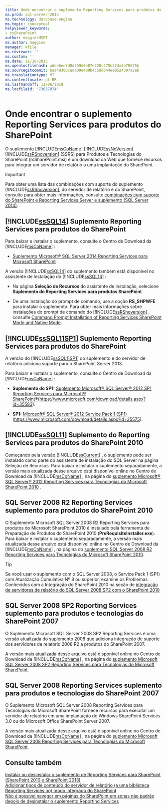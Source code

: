 ```yaml
---
title: Onde encontrar o suplemento Reporting Services para produtos do SharePoint | Microsoft Docs
ms.prod: sql-server-2014
ms.technology: database-engine
ms.topic: conceptual
helpviewer_keywords:
- rsSharePoint
author: maggiesMSFT
ms.author: maggies
manager: kfile
ms.reviewer: ''
ms.custom: ''
ms.date: 11/16/2015
ms.openlocfilehash: adee6ee7d0d769d8e87e228c475b224a3e78675b
ms.sourcegitcommit: baa40306cada09e480b4c5ddb44ee8524307a2ab
ms.translationtype: MT
ms.contentlocale: pt-BR
ms.lasthandoff: 11/06/2019
ms.locfileid: "73637874"
---
```

# <a name="where-to-find-the-reporting-services-add-in-for-sharepoint-products"></a>Onde encontrar o suplemento Reporting Services para produtos do SharePoint

O suplemento [!INCLUDE[msCoName](../../includes/msconame-md.md)] [!INCLUDE[ssNoVersion](../../includes/ssnoversion-md.md)] [!INCLUDE[ssRSnoversion](../../includes/ssrsnoversion-md.md)] (SSRS) para Produtos e Tecnologias do SharePoint (rsSharePoint.msi) é um download da Web que fornece recursos para integrar um servidor de relatório a uma implantação do SharePoint.  
  
> [!IMPORTANT]  
>  Para obter uma lista das combinações com suporte do suplemento [!INCLUDE[ssRSnoversion](../../includes/ssrsnoversion-md.md)], do servidor de relatório e do SharePoint, consulte para obter mais informações, consulte [combinações com suporte do SharePoint e Reporting Services Server e suplemento &#40;SQL Server 2014&#41;](supported-combinations-of-sharepoint-and-reporting-services-server.md).  
  
##  <a name="bkmk_sql14"></a> [!INCLUDE[ssSQL14](../../includes/sssql14-md.md)] Suplemento Reporting Services para produtos do SharePoint  
 Para baixar e instalar o suplemento, consulte o Centro de Download da [!INCLUDE[msCoName](../../includes/msconame-md.md)] :  
  
-   [Suplemento Microsoft® SQL Server 2014 Reporting Services para Microsoft SharePoint](https://www.microsoft.com/download/details.aspx?id=53162)  
  
 A versão [!INCLUDE[ssSQL14](../../includes/sssql14-md.md)] do suplemento também está disponível no assistente de Instalação do [!INCLUDE[ssSQL14](../../includes/sssql14-md.md)] :  
  
-   Na página **Seleção de Recursos** do assistente de instalação, selecione **Suplemento do Reporting Services para produtos SharePoint**  
  
-   De uma instalação do prompt de comando, use a opção **RS_SHPWFE** para instalar o suplemento. Para obter mais informações sobre instalações do prompt de comando do [!INCLUDE[ssRSnoversion](../../includes/ssrsnoversion-md.md)] , consulte [Command Prompt Installation of Reporting Services SharePoint Mode and Native Mode](install-reporting-services-at-the-command-prompt.md).  
  
##  <a name="bkmk_sql11sp1"></a> [!INCLUDE[ssSQL11SP1](../../includes/sssql11sp1-md.md)] Suplemento Reporting Services para produtos do SharePoint  
 A versão do [!INCLUDE[ssSQL11SP1](../../includes/sssql11sp1-md.md)] do suplemento e do servidor de relatório adiciona suporte para o SharePoint Server 2013.  
  
 Para baixar e instalar o suplemento, consulte o Centro de Download da [!INCLUDE[msCoName](../../includes/msconame-md.md)] :  
  
-   **Suplemento do SP1:**  [Suplemento Microsoft® SQL Server® 2012 SP1 Reporting Services para Microsoft® SharePoint®](https://www.microsoft.com/download/details.aspx?id=35583)(https://www.microsoft.com/download/details.aspx?id=35583).  
  
-   **SP1:**  [Microsoft® SQL Server® 2012 Service Pack 1 (SP1)](https://www.microsoft.com/download/details.aspx?id=35575) (https://www.microsoft.com/download/details.aspx?id=35575).  
  
##  <a name="bkmk_sql11"></a> [!INCLUDE[ssSQL11](../../includes/sssql11-md.md)] Suplemento do Reporting Services para produtos do SharePoint 2010  
 Começando pela versão [!INCLUDE[ssCurrent](../../includes/sscurrent-md.md)] , o suplemento pode ser instalado como parte do assistente de instalação do SQL Server na página Seleção de Recursos. Para baixar e instalar o suplemento separadamente, a versão mais atualizada desse arquivo está disponível online no Centro de Download da [!INCLUDE[msCoName](../../includes/msconame-md.md)] , na página do [suplemento Microsoft® SQL Server® 2012 Reporting Services para Tecnologias do Microsoft SharePoint 2010](https://go.microsoft.com/fwlink/?LinkID=207242) .  
  
##  <a name="bkmk_sql2008r2"></a>SQL Server 2008 R2 Reporting Services suplemento para produtos do SharePoint 2010  
 O Suplemento Microsoft SQL Server 2008 R2 Reporting Services para produtos do Microsoft SharePoint 2010 é instalado pela ferramenta de Preparação de Produtos do SharePoint 2010 (**PreRequisiteInstaller.exe**). Para baixar e instalar o suplemento separadamente, a versão mais atualizada desse arquivo está disponível online no Centro de Download da [!INCLUDE[msCoName](../../includes/msconame-md.md)] , na página do [suplemento SQL Server 2008 R2 Reporting Services para Tecnologias do Microsoft SharePoint 2010](https://www.microsoft.com/download/details.aspx?id=622).  
  
> [!TIP]  
>  Se você usar o suplemento com o SQL Server 2008, o Service Pack 1 (SP1) com Atualização Cumulativa Nº 8 ou superior, examine os Problemas Conhecidos com a Integração do SharePoint 2010 na seção de [integração de servidores de relatório do SQL Server 2008 SP2 com o SharePoint 2010](https://technet.microsoft.com/library/ff946055%28SQL.100%29.aspx)  
  
##  <a name="bkmk_sql2008sp2"></a>SQL Server 2008 SP2 Reporting Services suplemento para produtos e tecnologias do SharePoint 2007  
 O Suplemento Microsoft SQL Server 2008 SP2 Reporting Services é uma versão atualizada do suplemento 2008 que adiciona integração de suporte dos servidores de relatório 2008 R2 a produtos do SharePoint 2007.  
  
 A versão mais atualizada desse arquivo está disponível online no Centro de Download da [!INCLUDE[msCoName](../../includes/msconame-md.md)] , na página do [suplemento Microsoft SQL Server 2008 SP2 Reporting Services para Tecnologias do Microsoft SharePoint](https://www.microsoft.com/download/details.aspx?id=793).  
  
##  <a name="bkmk_sql2008"></a>SQL Server 2008 Reporting Services suplemento para produtos e tecnologias do SharePoint 2007  
 O Suplemento Microsoft SQL Server 2008 Reporting Services para Tecnologias do Microsoft SharePoint fornece recursos para executar um servidor de relatório em uma implantação do Windows SharePoint Services 3.0 ou do Microsoft Office SharePoint Server 2007.  
  
 A versão mais atualizada desse arquivo está disponível online no Centro de Download da [!INCLUDE[msCoName](../../includes/msconame-md.md)] , na página do [suplemento Microsoft SQL Server 2008 Reporting Services para Tecnologias do Microsoft SharePoint](https://www.microsoft.com/download/details.aspx?id=622).  
  
## <a name="see-also"></a>Consulte também  
 [Instalar ou desinstalar o suplemento de Reporting Services para SharePoint &#40;SharePoint 2010 e SharePoint 2013&#41; ](install-or-uninstall-the-reporting-services-add-in-for-sharepoint.md)   
 [Adicionar tipos de conteúdo do servidor de relatório &#40;a uma biblioteca Reporting Services no&#41; modo integrado do SharePoint](../add-reporting-services-content-types-to-a-sharepoint-library.md)   
 [Não é possível navegar em páginas do SharePoint em zonas não padrão depois de desinstalar o suplemento Reporting Services](https://support.microsoft.com/kb/2009212)  
  
  
